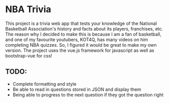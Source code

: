 # NBA Trivia
This project is a trivia web app that tests your knowledge of the 
National Basketball Association's history and facts about its players, franchises, etc. The reason why I decided to make this is because I am a fan of basketball, and one of my favourite youtubers, KOT4Q, has many videos on him completing NBA quizzes. So, I figured it would be great to make my own version. The project uses the vue.js
framework for javascript as well as bootstrap-vue for css!



## TODO:
* Complete formatting and style
* Be able to read in questions stored in JSON and display them
* Being able to progress to the next question if they got the question right
